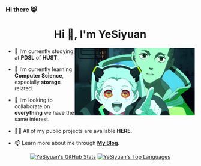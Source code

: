 ### Hi there 😸

<!--
**sakura-ysy/sakura-ysy** is a ✨ _special_ ✨ repository because its `README.md` (this file) appears on your GitHub profile.

Here are some ideas to get you started:

- 🔭 I’m currently studying on ...
- 🌱 I’m currently learning ...
- 👯 I’m looking to collaborate on ...
- 🤔 I’m looking for help with ...
- 💬 Ask me about ...
- 📫 How to reach me: ...
- 😄 Pronouns: ...
- ⚡ Fun fact: ...
-->



<h1 align="center">Hi 👋, I'm YeSiyuan</h1>

<img align="right" alt="Hacking" width="320" src="https://github.com/sakura-ysy/sakura-ysy/blob/main/assets/runner1.jpg">


- 🔭 I’m currently studying at  **PDSL** of **HUST**.

- 🌱 I’m currently learning  **Computer Science**, especially **storage** related.

- 👯 I’m looking to collaborate on **everything** we have the same interest.

- 👨‍💻 All of my public projects are available **HERE**.

- 📫 Learn more about me through **[My Blog](https://yesiyuan.cn/)**.

<div align="center">
  <a href="#"><img alt="YeSiyuan's GitHub Stats" src="https://github-readme-stats.vercel.app/api?username=sakura-ysy&show_icons=true&count_private=true&theme=react&hide_border=true" height="200"/></a>
  <a href="#"><img alt="YeSiyuan's Top Languages" src="https://github-readme-stats.vercel.app/api/top-langs/?username=sakura-ysy&hide=html,tex&langs_count=10&layout=compact&theme=react&hide_border=true" height="200"/></a>
</div>
